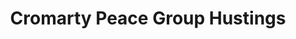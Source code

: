 ---
title: "Cromarty Peace Group Hustings"
start: 2017-05-30 19:30:00 +01:00
end: 2017-05-30 21:30:00 +01:00
location: The Victoria Hall, High Street, Cromarty, IV11 8YR
website: http://s3.spanglefish.com/s/4810/documents/hustingsx.pdf
people:
 - lewis-sturrock
---